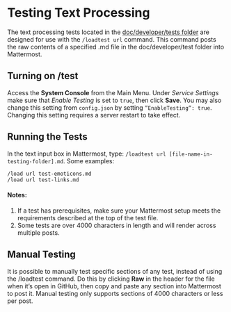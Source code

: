# Testing Text Processing  
The text processing tests located in the [doc/developer/tests folder](https://github.com/mattermost/platform/tree/master/doc/developer/tests) are designed for use with the `/loadtest url` command. This command posts the raw contents of a specified .md file in the doc/developer/test folder into Mattermost.

## Turning on /test  
Access the **System Console** from the Main Menu. Under *Service Settings* make sure that *Enable Testing* is set to `true`, then click **Save**. You may also change this setting from `config.json` by setting `”EnableTesting”: true`. Changing this setting requires a server restart to take effect.

## Running the Tests  
In the text input box in Mattermost, type: `/loadtest url [file-name-in-testing-folder].md`. Some examples:

`/load url test-emoticons.md`  
`/load url test-links.md`

#### Notes:    
1. If a test has prerequisites, make sure your Mattermost setup meets the requirements described at the top of the test file.
2. Some tests are over 4000 characters in length and will render across multiple posts.

## Manual Testing  
It is possible to manually test specific sections of any test, instead of using the /loadtest command. Do this by clicking **Raw** in the header for the file when it’s open in GitHub, then copy and paste any section into Mattermost to post it. Manual testing only supports sections of 4000 characters or less per post.
